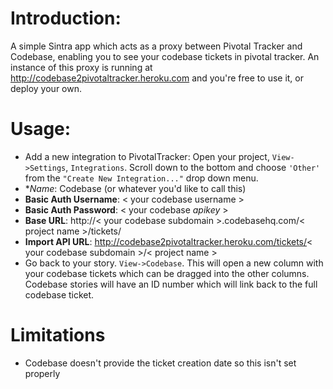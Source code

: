 Introduction:
=============

A simple Sintra app which acts as a proxy between Pivotal Tracker and Codebase, enabling you to see your codebase tickets in pivotal tracker. An instance of this proxy is running at <http://codebase2pivotaltracker.heroku.com> and you're free to use it, or deploy your own.

Usage:
======

- Add a new integration to PivotalTracker: Open your project, `View->Settings`, `Integrations`. Scroll down to the bottom and choose `'Other'` from the `"Create New Integration..."` drop down menu.
- **Name*: Codebase (or whatever you'd like to call this)
- **Basic Auth Username**:  < your codebase username >
- **Basic Auth Password**: < your codebase _apikey_ >
- **Base URL**: http://< your codebase subdomain >.codebasehq.com/< project name >/tickets/
- **Import API URL**: http://codebase2pivotaltracker.heroku.com/tickets/< your codebase subdomain >/< project name >
- Go back to your story. `View->Codebase`. This will open a new column with your codebase tickets which can be dragged into the other columns. Codebase stories will have an ID number which will link back to the full codebase ticket.

Limitations
===========

- Codebase doesn't provide the ticket creation date so this isn't set properly
